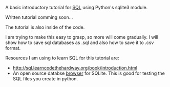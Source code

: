 A basic introductory tutorial for [SQL](http://www.w3schools.com/sql/) using Python's sqlite3 module.

Written tutorial comming soon...

The tutorial is also inside of the code.

I am trying to make this easy to grasp, so more will come gradually. 
I will show how to save sql databases as .sql and also how to save it to .csv format. 

Resources I am using to learn SQL for this tutorial are:
- http://sql.learncodethehardway.org/book/introduction.html
- An open source databse [browser](http://sqlitebrowser.org) for SQLite. This is good for testing the SQL files you create in python.
